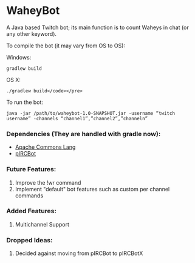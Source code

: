 # WaheyBot
A Java based Twitch bot; its main function is to count Waheys in chat (or any other keyword).

To compile the bot (it may vary from OS to OS):

Windows:

`gradlew build`

OS X:

`./gradlew build</code></pre>`

To run the bot:

`java -jar /path/to/waheybot-1.0-SNAPSHOT.jar -username “twitch username” -channels “channel1”,”channel2”,”channeln”`



### Dependencies (They are handled with gradle now):
  - [Apache Commons Lang](https://commons.apache.org/proper/commons-lang/)
  - [pIRCBot](http://www.jibble.org/pircbot.php)

### Future Features:
1. Improve the !wr command
2. Implement "default" bot features such as custom per channel commands

### Added Features:
1. Multichannel Support

### Dropped Ideas:
1. Decided against moving from pIRCBot to pIRCBotX
